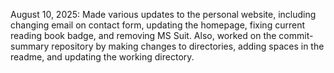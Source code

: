 August 10, 2025: Made various updates to the personal website, including changing email on contact form, updating the homepage, fixing current reading book badge, and removing MS Suit. Also, worked on the commit-summary repository by making changes to directories, adding spaces in the readme, and updating the working directory.
